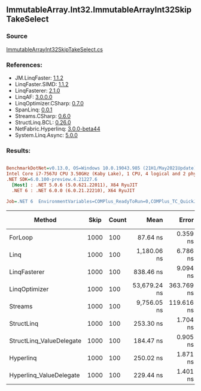 ﻿## ImmutableArray.Int32.ImmutableArrayInt32SkipTakeSelect

### Source
[ImmutableArrayInt32SkipTakeSelect.cs](../LinqBenchmarks/ImmutableArray/Int32/ImmutableArrayInt32SkipTakeSelect.cs)

### References:
- JM.LinqFaster: [1.1.2](https://www.nuget.org/packages/JM.LinqFaster/1.1.2)
- LinqFaster.SIMD: [1.1.2](https://www.nuget.org/packages/LinqFaster.SIMD/1.0.3)
- LinqFasterer: [2.1.0](https://www.nuget.org/packages/LinqFasterer/2.1.0)
- LinqAF: [3.0.0.0](https://www.nuget.org/packages/LinqAF/3.0.0.0)
- LinqOptimizer.CSharp: [0.7.0](https://www.nuget.org/packages/LinqOptimizer.CSharp/0.7.0)
- SpanLinq: [0.0.1](https://www.nuget.org/packages/SpanLinq/0.0.1)
- Streams.CSharp: [0.6.0](https://www.nuget.org/packages/Streams.CSharp/0.6.0)
- StructLinq.BCL: [0.26.0](https://www.nuget.org/packages/StructLinq/0.26.0)
- NetFabric.Hyperlinq: [3.0.0-beta44](https://www.nuget.org/packages/NetFabric.Hyperlinq/3.0.0-beta44)
- System.Linq.Async: [5.0.0](https://www.nuget.org/packages/System.Linq.Async/5.0.0)

### Results:
``` ini

BenchmarkDotNet=v0.13.0, OS=Windows 10.0.19043.985 (21H1/May2021Update)
Intel Core i7-7567U CPU 3.50GHz (Kaby Lake), 1 CPU, 4 logical and 2 physical cores
.NET SDK=6.0.100-preview.4.21227.6
  [Host] : .NET 5.0.6 (5.0.621.22011), X64 RyuJIT
  .NET 6 : .NET 6.0.0 (6.0.21.22210), X64 RyuJIT

Job=.NET 6  EnvironmentVariables=COMPlus_ReadyToRun=0,COMPlus_TC_QuickJitForLoops=1,COMPlus_TieredPGO=1  Runtime=.NET 6.0  

```
|                   Method | Skip | Count |         Mean |      Error |     StdDev |          Ratio | RatioSD |   Gen 0 | Gen 1 | Gen 2 | Allocated |
|------------------------- |----- |------ |-------------:|-----------:|-----------:|---------------:|--------:|--------:|------:|------:|----------:|
|                  ForLoop | 1000 |   100 |     87.64 ns |   0.359 ns |   0.318 ns |       baseline |         |       - |     - |     - |         - |
|                     Linq | 1000 |   100 |  1,180.06 ns |   6.786 ns |   5.667 ns |  13.46x slower |   0.09x |  0.0839 |     - |     - |     176 B |
|             LinqFasterer | 1000 |   100 |    838.46 ns |   9.094 ns |   8.507 ns |   9.57x slower |   0.11x |  2.5444 |     - |     - |   5,328 B |
|            LinqOptimizer | 1000 |   100 | 53,679.24 ns | 363.769 ns | 322.472 ns | 612.54x slower |   5.11x | 15.6250 |     - |     - |  32,723 B |
|                  Streams | 1000 |   100 |  9,756.05 ns | 119.616 ns | 111.889 ns | 111.29x slower |   1.36x |  0.4425 |     - |     - |     936 B |
|               StructLinq | 1000 |   100 |    253.30 ns |   1.704 ns |   1.423 ns |   2.89x slower |   0.02x |  0.0458 |     - |     - |      96 B |
| StructLinq_ValueDelegate | 1000 |   100 |    184.47 ns |   0.905 ns |   0.756 ns |   2.10x slower |   0.01x |       - |     - |     - |         - |
|                Hyperlinq | 1000 |   100 |    250.02 ns |   1.871 ns |   1.750 ns |   2.85x slower |   0.02x |       - |     - |     - |         - |
|  Hyperlinq_ValueDelegate | 1000 |   100 |    229.44 ns |   1.401 ns |   1.311 ns |   2.62x slower |   0.02x |       - |     - |     - |         - |
